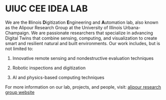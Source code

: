 # UIUC CEE IDEA LAB

We are the **I**llinois **D**igitization **E**ngineering and **A**utomation lab, also known as the Alipour Research Group at the University of Illinois Urbana-Champaign.
We are passionate researchers that specialize in advancing Digital Twins that combine sensing, computing, and visualization to create smart and resilient natural and built environments. Our work includes, but is not limited to:

1. Innovative remote sensing and nondestructive evaluation techniques

1. Robotic inspections and digitization

1. AI and physics-based computing techniques

For more information on our lab, projects, and people, visit: [alipour research group website](https://sites.google.com/illinois.edu/alipour)